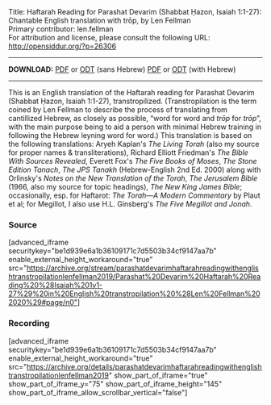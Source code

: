 <html>
<head></head>
<body>
Title: Haftarah Reading for Parashat Devarim (Shabbat Ḥazon, Isaiah 1:1-27): Chantable English translation with trōp, by Len Fellman<br />
Primary contributor: len.fellman<br />
For attribution and license, please consult the following URL: <a href="http://opensiddur.org/?p=26306">http://opensiddur.org/?p=26306</a>
<p />
<hr />

<strong>DOWNLOAD:</strong> 
<a href="https://archive.org/download/parashatdevarimhaftarahreadingwithenglishtranstropilationlenfellman2019/Parashat%20Devarim%20Haftarah%20Reading%20%28Isaiah%201v1-27%29%20in%20English%20transtropilation%20%28Len%20Fellman%202020%29%20-%20english%20only.pdf">PDF</a> or <a href="https://archive.org/download/parashatdevarimhaftarahreadingwithenglishtranstropilationlenfellman2019/Parashat%20Devarim%20Haftarah%20Reading%20%28Isaiah%201v1-27%29%20in%20English%20transtropilation%20%28Len%20Fellman%202020%29%20-%20english%20only.odt">ODT</a> (sans Hebrew)
<a href="https://archive.org/download/parashatdevarimhaftarahreadingwithenglishtranstropilationlenfellman2019/Parashat%20Devarim%20Haftarah%20Reading%20%28Isaiah%201v1-27%29%20in%20English%20transtropilation%20%28Len%20Fellman%202020%29.pdf">PDF</a> or <a href="https://archive.org/download/parashatdevarimhaftarahreadingwithenglishtranstropilationlenfellman2019/Parashat%20Devarim%20Haftarah%20Reading%20%28Isaiah%201v1-27%29%20in%20English%20transtropilation%20%28Len%20Fellman%202020%29.odt">ODT</a> (with Hebrew)

<hr />

This is an English translation of the Haftarah reading for Parashat Devarim (Shabbat Ḥazon, Isaiah 1:1-27), transtropilized. (Transtropilation is the term coined by Len Fellman to describe the process of translating from cantillized Hebrew, as closely as possible, “word for word and <em>trōp</em> for <em>trōp</em>”, with the main purpose being to aid a person with minimal Hebrew training in following the Hebrew leyning word for word.) This translation is based on the following translations: Aryeh Kaplan's <em>The Living Torah</em> (also my source for proper names &amp; transliterations), Richard Elliott Friedman's <em>The Bible With Sources Revealed</em>, Everett Fox's <em>The Five Books of Moses</em>, <em>The Stone Edition Tanach</em>, <em>The JPS Tanakh</em> (Hebrew-English 2nd Ed. 2000) along with Orlinsky's <em>Notes on the New Translation of the Torah</em>, <em>The Jerusalem Bible</em> (1966, also my source for topic headings), <em>The New King James Bible</em>; occasionally, esp. for Haftarot: <em>The Torah—A Modern Commentary</em> by Plaut et al; for Megillot, I also use H.L. Ginsberg's <em>The Five Megillot and Jonah</em>.

<h3>Source</h3>

[advanced_iframe securitykey="be1d939e6a1b36109171c7d5503b34cf9147aa7b" enable_external_height_workaround="true" src="https://archive.org/stream/parashatdevarimhaftarahreadingwithenglishtranstropilationlenfellman2019/Parashat%20Devarim%20Haftarah%20Reading%20%28Isaiah%201v1-27%29%20in%20English%20transtropilation%20%28Len%20Fellman%202020%29#page/n0"]

<h3>Recording</h3>

[advanced_iframe securitykey="be1d939e6a1b36109171c7d5503b34cf9147aa7b" enable_external_height_workaround="true" src="https://archive.org/details/parashatdevarimhaftarahreadingwithenglishtranstropilationlenfellman2019" show_part_of_iframe="true" show_part_of_iframe_y="75" show_part_of_iframe_height="145" show_part_of_iframe_allow_scrollbar_vertical="false"]

&nbsp;
</body>
</html>
